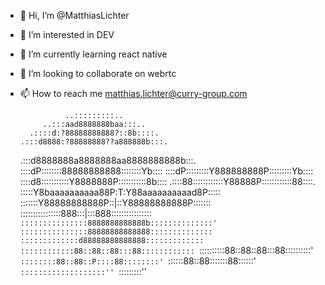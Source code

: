 - 👋 Hi, I’m @MatthiasLichter
- 👀 I’m interested in DEV
- 🌱 I’m currently learning react native
- 💞️ I’m looking to collaborate on webrtc
- 📫 How to reach me matthias.lichter@curry-group.com

                ..:::::::::..
           ..:::aad8888888baa:::..
        .::::d:?88888888888?::8b::::.
      .:::d8888:?88888888??a888888b:::.
    .:::d8888888a8888888aa8888888888b:::.
   ::::dP::::::::88888888888::::::::Yb::::
  ::::dP:::::::::Y888888888P:::::::::Yb::::
 ::::d8:::::::::::Y8888888P:::::::::::8b::::
.::::88::::::::::::Y88888P::::::::::::88::::.
:::::Y8baaaaaaaaaa88P:T:Y88aaaaaaaaaad8P:::::
:::::::Y88888888888P::|::Y88888888888P:::::::
::::::::::::::::888:::|:::888::::::::::::::::
`:::::::::::::::8888888888888b::::::::::::::'
 :::::::::::::::88888888888888::::::::::::::
  :::::::::::::d88888888888888:::::::::::::
   ::::::::::::88::88::88:::88::::::::::::
    `::::::::::88::88::88:::88::::::::::'
      `::::::::88::88::P::::88::::::::'
        `::::::88::88:::::::88::::::'
           ``:::::::::::::::::::''
                ``:::::::::''


<!---
MatthiasLichter/MatthiasLichter is a ✨ special ✨ repository because its `README.md` (this file) appears on your GitHub profile.
You can click the Preview link to take a look at your changes.
--->
